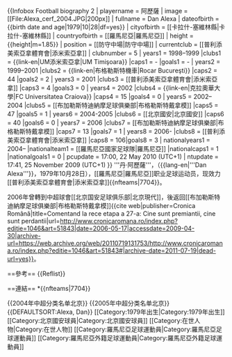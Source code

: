 {{Infobox Football biography 2
| playername          = 阿歷薩
| image               = [[File:Alexa_cerf_2004.JPG|200px]]
| fullname            = Dan Alexa
| dateofbirth         = {{birth date and age|1979|10|28|df=yes}}
| cityofbirth         = [[卡拉什-塞維林縣|卡拉什-塞維林縣]]
| countryofbirth      = [[羅馬尼亞|羅馬尼亞]]
| height              = {{height|m=1.85}}
| position            = [[防守中場|防守中場]]
| currentclub         = [[普利添美索亞拿體育會|添米索亞拿]]
| clubnumber          = 5
| years1              = 1998–1999 |clubs1 = {{link-en|UM添米索亞拿|UM Timişoara}}                |caps1 = -  |goals1 = -
| years2              = 1999–2001 |clubs2 = {{link-en|布格勒斯特機車|Rocar Bucureşti}}           |caps2 = 44 |goals2 = 2
| years3              = 2001      |clubs3 = [[普利添美索亞拿體育會|添米索亞拿]]                  |caps3 = 4  |goals3 = 0
| years4              = 2002      |clubs4 = {{link-en|克拉奧華大學|FC Universitatea Craiova}}     |caps4 = 15 |goals4 = 0
| years5              = 2002–2004 |clubs5 = [[布加勒斯特迪納摩足球俱樂部|布格勒斯特戴拿模]]      |caps5 = 47 |goals5 = 1
| years6              = 2004-2005 |clubs6 = [[北京國安|北京國安]]                                   |caps6 = 40 |goals6 = 0
| years7              = 2006      |clubs7 = [[布加勒斯特迪納摩足球俱樂部|布格勒斯特戴拿模]]   |caps7 = 13 |goals7 = 1
| years8              = 2006-     |clubs8 = [[普利添美索亞拿體育會|添米索亞拿]]                  |caps8 = 106|goals8 = 3
| nationalyears1      = 2004– |nationalteam1 = [[羅馬尼亞國家足球隊|羅馬尼亞]]     |nationalcaps1 = 1 |nationalgoals1 = 0
| pcupdate            = 17:00, 22 May 2010 (UTC+1)
| ntupdate            = 17:41, 25 November 2009 (UTC+1)
}}
'''丹·阿歷薩'''，（{{lang-en|'''Dan Alexa'''}}，1979年10月28日），[[羅馬尼亞|羅馬尼亞]]职业足球运动员，现效力[[普利添美索亞拿體育會|添米索亞拿]]<ref>{{nfteams|7704}}</ref>。

2006年曾轉到中超球會[[北京国安足球俱乐部|北京現代]]，後返回[[布加勒斯特迪納摩足球俱樂部|布格勒斯特戴拿模]]<ref>{{cite web|publisher=Cronica Română|title=Comentand la rece etapa a 27-a: Cine sunt premiantii, cine sunt perdantii|url=http://www.cronicaromana.ro/index.php?editie=1046&art=51843|date=2006-05-17|accessdate=2009-04-30|archive-url=https://web.archive.org/web/20110719131753/http://www.cronicaromana.ro/index.php?editie=1046&art=51843#|archive-date=2011-07-19|dead-url=yes}}</ref>。

==參考==
{{Reflist}}

==連結==
*{{nfteams|7704}}

{{2004年中超分类名单北京}}
{{2005年中超分类名单北京}}
{{DEFAULTSORT:Alexa, Dan}}
[[Category:1979年出生|Category:1979年出生]]
[[Category:北京國安球員|Category:北京國安球員]]
[[Category:在世人物|Category:在世人物]]
[[Category:羅馬尼亞足球運動員|Category:羅馬尼亞足球運動員]]
[[Category:羅馬尼亞外籍足球運動員|Category:羅馬尼亞外籍足球運動員]]